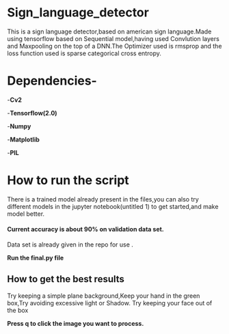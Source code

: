 # Sign_language_detector

This is a sign language detector,based on american sign language.Made using tensorflow based on Sequential model,having used
Convlution layers and Maxpooling on the top of a DNN.The Optimizer used is rmsprop and the loss function used is sparse categorical cross entropy.

# Dependencies- 
-**Cv2**

-**Tensorflow(2.0)**

-**Numpy**

-**Matplotlib**

-**PIL**

# How to run the script

There is a trained model already present in the files,you can also try different models in the jupyter notebook(untitled 1) to get started,and make model better.

####  Current accuracy is about 90% on validation data set.

Data set is already given in the repo for use .

**Run the final.py file**

## How to get the best results

Try keeping a simple plane background,Keep your hand in the green box,Try avoiding excessive light or Shadow.
Try keeping your face out of the box

**Press q to click the image you want to process.**
